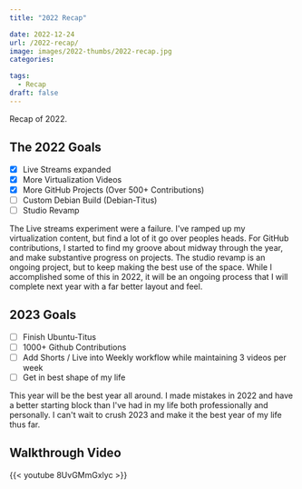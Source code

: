 ```yaml
---
title: "2022 Recap"

date: 2022-12-24
url: /2022-recap/
image: images/2022-thumbs/2022-recap.jpg
categories:

tags:
  - Recap
draft: false
---
```

Recap of 2022.
<!--more-->

## The 2022 Goals

- [x] Live Streams expanded
- [x] More Virtualization Videos
- [x] More GitHub Projects (Over 500+ Contributions)
- [ ] Custom Debian Build (Debian-Titus)
- [ ] Studio Revamp

The Live streams experiment were a failure. I've ramped up my virtualization content, but find a lot of it go over peoples heads. For GitHub contributions, I started to find my groove about midway through the year, and make substantive progress on projects. The studio revamp is an ongoing project, but to keep making the best use of the space. While I accomplished some of this in 2022, it will be an ongoing process that I will complete next year with a far better layout and feel. 

## 2023 Goals

- [ ] Finish Ubuntu-Titus
- [ ] 1000+ Github Contributions
- [ ] Add Shorts / Live into Weekly workflow while maintaining 3 videos per week
- [ ] Get in best shape of my life

This year will be the best year all around. I made mistakes in 2022 and have a better starting block than I've had in my life both professionally and personally. I can't wait to crush 2023 and make it the best year of my life thus far.

## Walkthrough Video

{{< youtube 8UvGMmGxlyc >}}
